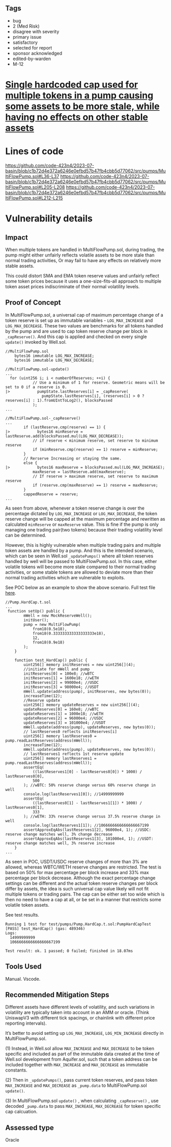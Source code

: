 ## Tags

- bug
- 2 (Med Risk)
- disagree with severity
- primary issue
- satisfactory
- selected for report
- sponsor acknowledged
- edited-by-warden
- M-12

# [Single hardcoded cap used for multiple tokens in a pump causing some assets to be more stale, while having no effects on other stable assets](https://github.com/code-423n4/2023-07-basin-findings/issues/55) 

# Lines of code

https://github.com/code-423n4/2023-07-basin/blob/c1b72d4e372a6246e0efbd57b47fb4cbb5d77062/src/pumps/MultiFlowPump.sol#L36-L37
https://github.com/code-423n4/2023-07-basin/blob/c1b72d4e372a6246e0efbd57b47fb4cbb5d77062/src/pumps/MultiFlowPump.sol#L205-L208
https://github.com/code-423n4/2023-07-basin/blob/c1b72d4e372a6246e0efbd57b47fb4cbb5d77062/src/pumps/MultiFlowPump.sol#L212-L215


# Vulnerability details

## Impact
When multiple tokens are handled in MultiFlowPump.sol, during trading, the pump might either unfairly reflects volatile assets to be more stale than normal trading activities, Or may fail to have any effects on relatively more stable assets. 

This could distort SMA and EMA token reserve values and unfairly reflect some token prices because it uses a one-size-fits-all approach to multiple token asset prices indiscriminate of their normal volatility levels.

## Proof of Concept
In MultiFlowPump.sol, a universal cap of maximum percentage change of a token reserve is set up as immutable variables - `LOG_MAX_INCREASE` and `LOG_MAX_DECREASE`. These two values are benchmarks for all tokens handled by the pump and are used to cap token reserve change per block in `_capReserve()`. And this cap is applied and checked on every single `update()` invoked by Well.sol.

```solidity
//MultiFlowPump.sol
    bytes16 immutable LOG_MAX_INCREASE;
    bytes16 immutable LOG_MAX_DECREASE;
```
```solidity
//MultiFlowPump.sol-update()
...
  for (uint256 i; i < numberOfReserves; ++i) {
            // Use a minimum of 1 for reserve. Geometric means will be set to 0 if a reserve is 0.
|>            pumpState.lastReserves[i] = _capReserve(
                pumpState.lastReserves[i], (reserves[i] > 0 ? reserves[i] : 1).fromUIntToLog2(), blocksPassed
            );
...
```
```solidity
//MultiFlowPump.sol-_capReserve()
...
        if (lastReserve.cmp(reserve) == 1) {
|>            bytes16 minReserve = lastReserve.add(blocksPassed.mul(LOG_MAX_DECREASE));
            // if reserve < minimum reserve, set reserve to minimum reserve
            if (minReserve.cmp(reserve) == 1) reserve = minReserve;
        }
        // Rerserve Increasing or staying the same.
        else {
|>            bytes16 maxReserve = blocksPassed.mul(LOG_MAX_INCREASE);
            maxReserve = lastReserve.add(maxReserve);
            // If reserve > maximum reserve, set reserve to maximum reserve
            if (reserve.cmp(maxReserve) == 1) reserve = maxReserve;
        }
        cappedReserve = reserve;
...
```
As seen from above, whenever a token reserve change is over the percentage dictated by `LOG_MAX_INCREASE` or `LOG_MAX_DECREASE`, the token reserve change will be capped at the maximum percentage and rewritten as calculated `minReserve` or `maxReserve` value. This is fine if the pump is only managing one trading pair(two tokens) because their trading volatility level can be determined. 

However, this is highly vulnerable when multiple trading pairs and multiple token assets are handled by a pump. And this is the intended scenario, which can be seen in Well.sol `_updatePumps()` where all token reserves handled by well will be passed to MultiFlowPump.sol. In this case, either volatile tokens will become more stale compared to their normal trading activities, or some stable tokens are allowed to deviate more than their normal trading activities which are vulnerable to exploits. 

See POC below as an example to show the above scenario. Full test file [here](https://gist.github.com/bzpassersby/bae15f0dec2ed656758ff468b734ec07). 
```solidity
//Pump.HardCap.t.sol
...
 function setUp() public {
        mWell = new MockReserveWell();
        initUser();
        pump = new MultiFlowPump(
            from18(0.5e18),
            from18(0.333333333333333333e18),
            12,
            from18(0.9e18)
        );
    }

    function test_HardCap() public {
        uint256[] memory initReserves = new uint256[](4);
        //initiate for mWell and pump
        initReserves[0] = 100e8; //wBTC
        initReserves[1] = 1600e18; //wETH
        initReserves[2] = 99000e4; //USDC
        initReserves[3] = 98000e4; //USDT
        mWell.update(address(pump), initReserves, new bytes(0));
        increaseTime(12);
        //Reserve update
        uint256[] memory updateReserves = new uint256[](4);
        updateReserves[0] = 160e8; //wBTC
        updateReserves[1] = 1000e18; //wETH
        updateReserves[2] = 96000e4; //USDC
        updateReserves[3] = 101000e4; //USDT
        mWell.update(address(pump), updateReserves, new bytes(0));
        // lastReserves0 reflects initReserves[i]
        uint256[] memory lastReserves0 = pump.readLastReserves(address(mWell));
        increaseTime(12);
        mWell.update(address(pump), updateReserves, new bytes(0));
        // lastReserves1 reflects 1st reserve update
        uint256[] memory lastReserves1 = pump.readLastReserves(address(mWell));
        assertEq(
            ((lastReserves1[0] - lastReserves0[0]) * 1000) / lastReserves0[0],
            500
        ); //wBTC: 50% reserve change versus 60% reserve change in well
        console.log(lastReserves1[0]); //14999999999
        assertEq(
            ((lastReserves0[1] - lastReserves1[1]) * 1000) / lastReserves0[1],
            333
        ); //wETH: 33% reserve change versus 37.5% reserve change in well
        console.log(lastReserves1[1]); //1066666666666666667199
        assertApproxEqAbs(lastReserves1[2], 96000e4, 1); //USDC: reserve change matches well, 3% change decrease
        assertApproxEqAbs(lastReserves1[3], 101000e4, 1); //USDT: reserve change matches well, 3% reserve increase
    }
...
```
As seen in POC, USDT/USDC reserve changes of more than 3% are allowed, whereas WBTC/WETH reserve changes are restricted. The test is based on 50% for max percentage per block increase and 33% max percentage per block decrease. Although the exact percentage change settings can be different and the actual token reserve changes per block differ by assets, the idea is such universal cap value likely will not fit multiple tokens or trading pairs. The cap can be either set too wide which is then no need to have a cap at all, or be set in a manner that restricts some volatile token assets.

See test results.
```
Running 1 test for test/pumps/Pump.HardCap.t.sol:PumpHardCapTest
[PASS] test_HardCap() (gas: 489346)
Logs:
  14999999999
  1066666666666666667199

Test result: ok. 1 passed; 0 failed; finished in 18.07ms

```

## Tools Used
Manual.
Vscode.
## Recommended Mitigation Steps
Different assets have different levels of volatility, and such variations in volatility are typically taken into account in an AMM or oracle. (Think UniswapV3 with different tick spacings, or chainlink with different price reporting intervals).

It’s better to avoid setting up `LOG_MAX_INCREASE`, `LOG_MIN_INCREASE` directly in MultiFlowPump.sol.
 
(1) Instead, in Well.sol allow `MAX_INCREASE` and `MAX_DECREASE` to be token specific and included as part of the immutable data created at the time of Well.sol development from Aquifer.sol, such that a token address can be included together with `MAX_INCREASE` and `MAX_DECREASE` as immutable constants.

(2) Then in `_updatePumps()`, pass current token reserves, and pass token `MAX_INCREASE` and `MAX_DECREASE` as `_pump.data` to MultiFlowPump.sol `update()`. 

(3) In MultiFlowPump.sol `update()` , when calculating `_capReserve()` , use decoded `_pump.data` to pass `MAX_INCREASE`, `MAX_DECREASE` for token specific cap calcuation.












## Assessed type

Oracle